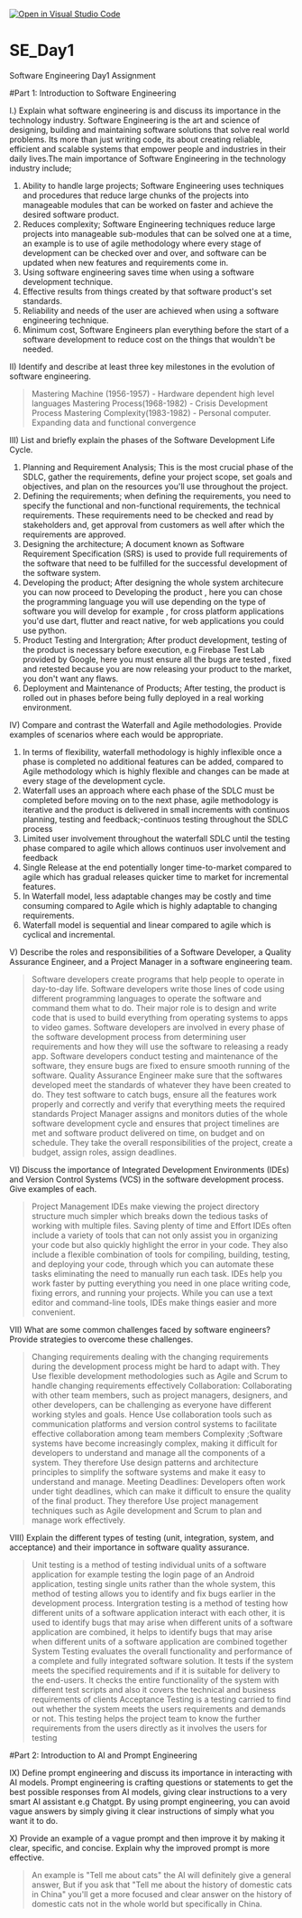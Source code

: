 [![Open in Visual Studio Code](https://classroom.github.com/assets/open-in-vscode-2e0aaae1b6195c2367325f4f02e2d04e9abb55f0b24a779b69b11b9e10269abc.svg)](https://classroom.github.com/online_ide?assignment_repo_id=18306310&assignment_repo_type=AssignmentRepo)
# SE_Day1
Software Engineering Day1 Assignment

#Part 1: Introduction to Software Engineering

I.)  Explain what software engineering is and discuss its importance in the technology industry.
Software Engineering is the art and science of designing, building and maintaining software solutions that solve real world problems. Its more than just writing code, its about creating reliable, efficient and scalable systems that empower people and industries in their daily lives.The main importance of Software Engineering in the technology industry include; 
1. Ability to handle large projects; Software Engineering uses techniques and procedures that reduce large chunks of the projects into manageable modules that can be worked on faster and achieve the desired software product.
2. Reduces complexity; Software Engineering techniques reduce large projects into manageable sub-modules that can be solved one at a time, an example is to use of agile methodology where every stage of development can be checked over and over, and software can be updated when new features and requirements come in.
3. Using software engineering saves time when using a software development technique.
4. Effective results from things created by that software product's set standards.
5. Reliability and needs of the user are achieved when using a software engineering technique.
6. Minimum cost, Software Engineers plan everything before the start of a software development to reduce cost on the things that wouldn't be needed.

II) Identify and describe at least three key milestones in the evolution of software engineering.
>Mastering Machine (1956-1957) - Hardware dependent high level languages
>Mastering Process(1968-1982) - Crisis Development Process
>Mastering Complexity(1983-1982) - 	Personal computer. Expanding data and functional convergence


III) List and briefly explain the phases of the Software Development Life Cycle.
1. Planning and Requirement Analysis; This is the most crucial phase of the SDLC, gather the requirements, define your project scope, set goals and objectives, and plan on the resources you'll use throughout the project.
2. Defining the requirements; when defining the requirements, you need to specify the functional and non-functional requirements, the technical requirements. These requirements need to be checked and read by stakeholders and, get approval from customers as well after which the requirements are approved.
3. Designing the architecture; A document known as Software Requirement Specification (SRS) is used to provide full requirements of the software that need to be fulfilled for the successful development of the software system.
4. Developing the product; After designing the whole system architecure you can now proceed to Developing the product , here you can chose the programming language you will use depending on the type of software you will develop for example , for cross platform applications you'd use dart, flutter and react native, for web applications you could use python.
5. Product Testing and Intergration; After product development, testing of the product is necessary before execution, e.g Firebase Test Lab provided by Google, here you must ensure all the bugs are tested , fixed and retested because you are now releasing your product to the market, you don't want any flaws.
6. Deployment and Maintenance of Products; After testing, the product is rolled out in phases before being fully deployed in a real working environment.

IV) Compare and contrast the Waterfall and Agile methodologies. Provide examples of scenarios where each would be appropriate.
1. In terms of flexibility, waterfall methodology is highly inflexible once a phase is completed no additional features can be added, compared to Agile methodology which is highly flexible and changes can be made at every stage of the development cycle.
2. Waterfall uses an approach where each phase of the SDLC must be completed before moving on to the next phase, agile methodology is iterative and the product is delivered in small increments with continuos planning, testing and feedback;-continuos testing throughout the SDLC process
3. Limited user involvement throughout the waterfall SDLC until the testing phase compared to agile which allows continuos user involvement and feedback
4. Single Release at the end potentially longer time-to-market compared to agile which has gradual releases quicker time to market for incremental features.
5. In Waterfall model, less adaptable changes may be costly and time consuming compared to Agile which is highly adaptable to changing requirements.
6. Waterfall model is sequential and linear compared to agile which is cyclical and incremental.
   
V) Describe the roles and responsibilities of a Software Developer, a Quality Assurance Engineer, and a Project Manager in a software engineering team.
>Software developers create programs that help people to operate in day-to-day life.
Software developers write those lines of code using different programming languages to operate the software and command them what to do.
Their major role is to design and write code that is used to build everything from operating systems to apps to video games.
Software developers are involved in every phase of the software development process from determining user requirements and how they will use the software to releasing a ready app.
Software developers conduct testing and maintenance of the software, they ensure bugs are fixed to ensure smooth running of the software.
>Quality Assurance Engineer make sure that the softwares developed meet the standards of whatever they have been created to do. They test software to catch bugs, ensure all the features work properly and correctly and verify that everything meets the required standards
>Project Manager assigns and monitors duties of the whole software development cycle and ensures that project timelines are met and software product delivered on time, on budget and on schedule. 
>They take the overall responsibilities of the project, create a budget, assign roles, assign deadlines.

VI) Discuss the importance of Integrated Development Environments (IDEs) and Version Control Systems (VCS) in the software development process. Give examples of each.
>Project Management IDEs make viewing the project directory structure much simpler which breaks down the tedious tasks of working with multiple files.
>Saving plenty of time and Effort IDEs often include a variety of tools that can not only assist you in organizing your code but also quickly highlight the error in your code. They also include a flexible combination of tools for compiling, building, testing, and deploying your code, through which you can automate these tasks eliminating the need to manually run each task.
>IDEs help you work faster by putting everything you need in one place writing code, fixing errors, and running your projects. While you can use a text editor and command-line tools, IDEs make things easier and more convenient.

VII) What are some common challenges faced by software engineers? Provide strategies to overcome these challenges.
> Changing requirements dealing with the changing requirements during the development process might be hard to adapt with. They Use flexible development methodologies such as Agile and Scrum to handle changing requirements effectively
>Collaboration: Collaborating with other team members, such as project managers, designers, and other developers, can be challenging as everyone have different working styles and goals. Hence Use collaboration tools such as communication platforms and version control systems to facilitate effective collaboration among team members
> Complexity ;Software systems have become increasingly complex, making it difficult for developers to understand and manage all the components of a system. They therefore Use design patterns and architecture principles to simplify the software systems and make it easy to understand and manage.
> Meeting Deadlines: Developers often work under tight deadlines, which can make it difficult to ensure the quality of the final product. They therefore Use project management techniques such as Agile development and Scrum to plan and manage work effectively.


VIII) Explain the different types of testing (unit, integration, system, and acceptance) and their importance in software quality assurance.
>Unit testing is a method of testing individual units of a software application for example testing the login page of an Android application, testing single units rather than the whole system, this method of testing allows you to identify and fix bugs earlier in the development process.
>Intergration testing is a method of testing how different units of a software application interact with each other, it is used to identify bugs that may arise when different units of a software application are combined, it helps to identify bugs that may arise when different units of a software application are combined together
>System Testing evaluates the overall functionality and performance of a complete and fully integrated software solution. It tests if the system meets the specified requirements and if it is suitable for delivery to the end-users. It checks the entire functionality of the system with different test scripts and also it covers the technical and business requirements of clients
>Acceptance Testing is a testing carried to find out whether the system meets the users requirements and demands or not. This testing helps the project team to know the further requirements from the users directly as it involves the users for testing



#Part 2: Introduction to AI and Prompt Engineering


IX) Define prompt engineering and discuss its importance in interacting with AI models.
Prompt engineering is crafting questions or statements to get the best possible responses from AI models, giving clear instructions to a very smart AI assistant e.g Chatgpt. By using prompt engineering, you can avoid vague answers by simply giving it clear instructions of simply what you want it to do.

X) Provide an example of a vague prompt and then improve it by making it clear, specific, and concise. Explain why the improved prompt is more effective.
>An example is "Tell me about cats" the AI will definitely give a general answer, But if you ask that "Tell me about the history of domestic cats in China" you'll get a more focused and clear answer on the history of domestic cats not in the whole world but specifically in China.
